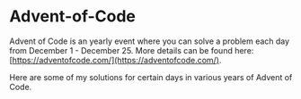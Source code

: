 # Advent-of-Code

Advent of Code is an yearly event where you can solve a problem each day from December 1 - December 25. 
More details can be found here: [https://adventofcode.com/](https://adventofcode.com/).

Here are some of my solutions for certain days in various years of Advent of Code.
